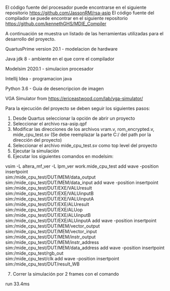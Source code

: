 El código fuente del procesador puede encontrarse en el siguiente repositorio https://github.com/JassonRM/rsa-asip
El código fuente del compilador se puede encontrar en el siguiente repositorio https://github.com/kennethGHS/MDIE_Compiler

A continuación se muestra un listado de las herramientas utilizadas para el desarrollo del proyecto.

QuartusPrime version 20.1 - modelacion de hardware

Java jdk 8 - ambiente en el que corre el compilador

Modelsim 2020.1 - simulacion procesador

Intellij Idea - programacion java

Python 3.6 - Guia de desencripcion de imagen

VGA Simulator from https://ericeastwood.com/lab/vga-simulator/

Para la ejecución del proyecto se deben seguir los siguientes pasos:
1. Desde Quartus seleccionar la opción de abrir un proyecto
2. Seleccionar el archivo rsa-asip.qpf
3. Modificar las direcciones de los archivos vram.v, rom_encrypted.v, mide_cpu_test.sv
(Se debe reemplazar la parte C:/ del path por la dirección del proyecto)
4. Seleccionar el archivo mide_cpu_test.sv como top level del proyecto
5. Ejecutar la simulación
6. Ejecutar los siguientes comandos en modelsim:

vsim -L altera_mf_ver -L lpm_ver  work.mide_cpu_test
add wave -position insertpoint  \
sim:/mide_cpu_test/DUT/MEM/data_output \
sim:/mide_cpu_test/DUT/MEM/data_input
add wave -position insertpoint  \
sim:/mide_cpu_test/DUT/EXE/VALUresult \
sim:/mide_cpu_test/DUT/EXE/VALUinputB \
sim:/mide_cpu_test/DUT/EXE/VALUinputA \
sim:/mide_cpu_test/DUT/EXE/ALUresult \
sim:/mide_cpu_test/DUT/EXE/ALUop \
sim:/mide_cpu_test/DUT/EXE/ALUinputB \
sim:/mide_cpu_test/DUT/EXE/ALUinputA
add wave -position insertpoint  \
sim:/mide_cpu_test/DUT/MEM/vector_output \
sim:/mide_cpu_test/DUT/MEM/vector_input \
sim:/mide_cpu_test/DUT/MEM/instr_output \
sim:/mide_cpu_test/DUT/MEM/instr_address \
sim:/mide_cpu_test/DUT/MEM/data_address
add wave -position insertpoint  \
sim:/mide_cpu_test/rgb_out \
sim:/mide_cpu_test/clk
add wave -position insertpoint  \
sim:/mide_cpu_test/DUT/result_WB

7. Correr la simulación por 2 frames con el comando

run 33.4ms
